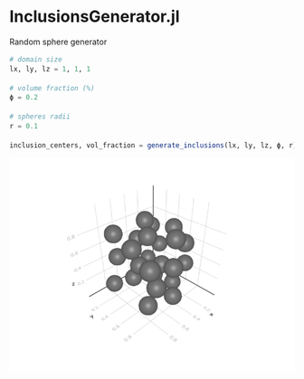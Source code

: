 # InclusionsGenerator.jl
Random sphere generator

```julia
# domain size
lx, ly, lz = 1, 1, 1 

# volume fraction (%)
ϕ = 0.2 

# spheres radii
r = 0.1

inclusion_centers, vol_fraction = generate_inclusions(lx, ly, lz, ϕ, r)
```
![image](example.png)
